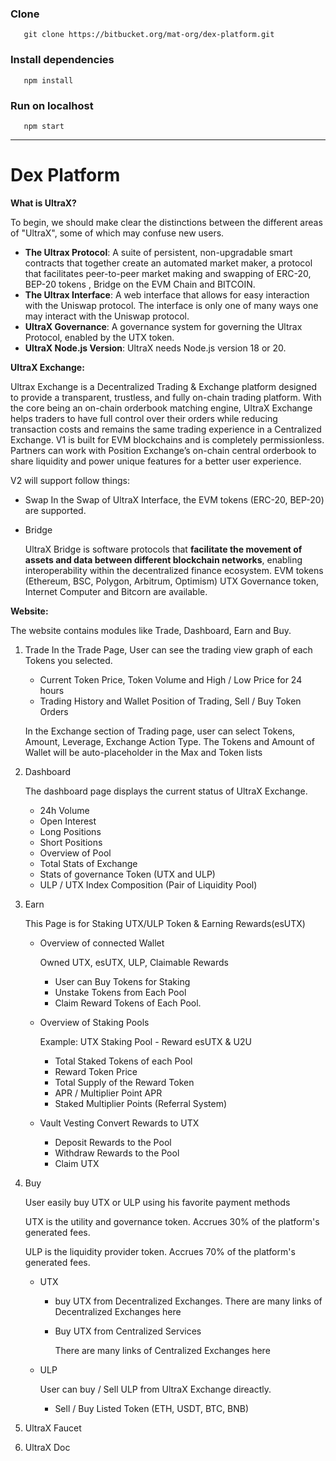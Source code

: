 ### Clone

```
   git clone https://bitbucket.org/mat-org/dex-platform.git
```

### Install dependencies

```
   npm install 
```

### Run on localhost

```
   npm start
```
*** 
# Dex Platform

**What is UltraX?**

To begin, we should make clear the distinctions between the different areas of "UltraX", some of which may confuse new users.

- **The Ultrax Protocol**: A suite of persistent, non-upgradable smart contracts that together create an automated market maker, a protocol that facilitates peer-to-peer market making and swapping of ERC-20, BEP-20 tokens , Bridge on the EVM Chain and BITCOIN.
- **The Ultrax Interface**: A web interface that allows for easy interaction with the Uniswap protocol. The interface is only one of many ways one may interact with the Uniswap protocol.
- **UltraX Governance**: A governance system for governing the Ultrax Protocol, enabled by the UTX token.
- **UltraX Node.js Version**: UltraX needs Node.js version 18 or 20.

**UItraX Exchange:**

Ultrax Exchange is a Decentralized Trading & Exchange platform designed to provide a transparent, trustless, and fully on-chain trading platform.
With the core being an on-chain orderbook matching engine, UItraX Exchange helps traders to have full control over their orders while reducing transaction costs and remains the same trading experience in a Centralized Exchange.
V1 is built for EVM blockchains and is completely permissionless. Partners can work with Position Exchange’s on-chain central orderbook to share liquidity and power unique features for a better user experience.

V2 will support follow things:

- Swap
In the Swap of UltraX Interface, the EVM tokens (ERC-20, BEP-20) are supported.
- Bridge
    
    UltraX Bridge is software protocols that **facilitate the movement of assets and data between different blockchain networks**, enabling interoperability within the decentralized finance ecosystem. EVM tokens (Ethereum, BSC, Polygon, Arbitrum, Optimism) UTX Governance token, Internet Computer and Bitcorn are available.
    

**Website:**

The website contains modules like Trade, Dashboard, Earn and Buy.

1. Trade
In the Trade Page, User can see the trading view graph of each Tokens you selected.
    - Current Token Price, Token Volume and High / Low Price for 24 hours
    - Trading History and Wallet Position of Trading, Sell / Buy Token Orders
    
    In the Exchange section of Trading page, user can select Tokens, Amount, Leverage, Exchange Action Type.
    The Tokens and Amount of Wallet will be auto-placeholder in the Max and Token lists
    
2. Dashboard
    
    The dashboard page displays the current status of UltraX Exchange.
    
    - 24h Volume
    - Open Interest
    - Long Positions
    - Short Positions
    - Overview of Pool
    - Total Stats of Exchange
    - Stats of governance Token (UTX and ULP)
    - ULP / UTX Index Composition (Pair of Liquidity Pool)
3. Earn
    
    This Page is for Staking UTX/ULP Token & Earning Rewards(esUTX)
    
    - Overview of connected Wallet
        
        Owned UTX, esUTX, ULP, Claimable Rewards
        
        - User can Buy Tokens for Staking
        - Unstake Tokens from Each Pool
        - Claim Reward Tokens of Each Pool.
    - Overview of Staking Pools
        
        Example: UTX Staking Pool - Reward esUTX & U2U
        
        - Total Staked Tokens of each Pool
        - Reward Token Price
        - Total Supply of the Reward Token
        - APR / Multiplier Point APR
        - Staked Multiplier Points (Referral System)
    - Vault Vesting
    Convert Rewards to UTX
        - Deposit Rewards to the Pool
        - Withdraw Rewards to the Pool
        - Claim UTX
4. Buy
    
    User easily buy UTX or ULP using his favorite payment methods
    
    UTX is the utility and governance token. Accrues 30% of the platform's generated fees.
    
    ULP is the liquidity provider token. Accrues 70% of the platform's generated fees.
    
    - UTX
        - buy UTX from Decentralized Exchanges.
        There are many links of Decentralized Exchanges here
        - Buy UTX from Centralized Services
            
            There are many links of Centralized Exchanges here
            
    - ULP
        
        User can buy / Sell ULP from UltraX Exchange direactly.
        
        - Sell / Buy Listed Token (ETH, USDT, BTC, BNB)
5. UltraX Faucet
6. UltraX Doc
